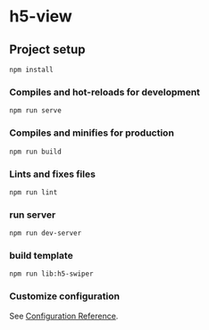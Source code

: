 # h5-view

## Project setup
```
npm install
```

### Compiles and hot-reloads for development
```
npm run serve
```

### Compiles and minifies for production
```
npm run build
```

### Lints and fixes files
```
npm run lint
```

### run server
```
npm run dev-server
```

### build template
```
npm run lib:h5-swiper
```

### Customize configuration
See [Configuration Reference](https://cli.vuejs.org/config/).
